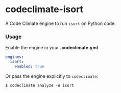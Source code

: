 # codeclimate-isort

A Code Climate engine to run `isort` on Python code.


### Usage

Enable the engine in your **.codeclimate.yml**

```yml
engines:
  isort:
    enabled: true
```

Or pass the engine explicitly to `codeclimate`:

```console
$ codeclimate analyze -e isort
```
